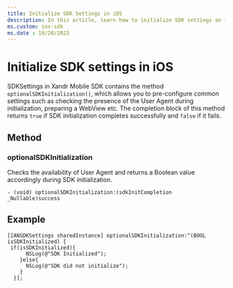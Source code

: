 ```yaml
---
title: Initialize SDK Settings in iOS
description: In this article, learn how to initialize SDK settings on iOS devices using a method and an example for better understanding.
ms.custom: ios-sdk
ms.date : 10/28/2023
---
```


# Initialize SDK settings in iOS

SDKSettings in Xandr Mobile SDK contains the method `optionalSDKInitialization()`, which allows you to pre-configure common settings such as checking the presence of the User Agent during initialization, preparing a WebView etc. The completion block of this method returns `true` if SDK initialization completes successfully and `false` if it fails.

## Method

### optionalSDKInitialization

Checks the availability of User Agent and returns a Boolean value accordingly during SDK initialization.

``` 
- (void) optionalSDKInitialization:(sdkInitCompletion _Nullable)success
```

## Example

``` 
[[ANSDKSettings sharedInstance] optionalSDKInitialization:^(BOOL isSDKInitialized) {
 if(isSDKInitialized){
      NSLog(@"SDK Initialized");
    }else{
      NSLog(@"SDK did not initialize");
    }
  }];
```
